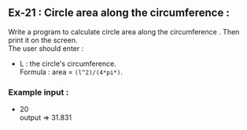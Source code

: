 ## Ex-21 : Circle area along the circumference :  
Write a program to calculate circle area along the circumference . Then print it on the screen.  
The user should enter : 
- L : the circle's circumference.  
Formula : area = `(l^2)/(4*pi*)`.

### Example input : 
- 20  
output => 31.831